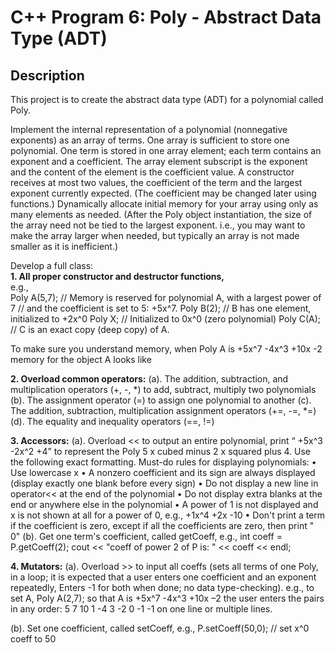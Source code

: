 <h1>C++ Program 6: Poly - Abstract Data Type (ADT) </h1>
<h2>Description</h2>
<p>This project is to create the abstract data type (ADT) for a polynomial called Poly.</p>

<p>Implement the internal representation of a polynomial (nonnegative exponents) as an array of terms. One array is sufficient to store one polynomial. One term is stored in one array element; each term contains an exponent and a coefficient. The array element subscript is the exponent and the content of the element is the coefficient value. A constructor receives at most two values, the coefficient of the term and the largest exponent currently expected. (The coefficient may be changed later using functions.) Dynamically allocate initial memory for your array using only as many elements as needed. (After the Poly object instantiation, the size of the array need not be tied to the largest exponent. i.e., you may want to make the array larger when needed, but typically an array is not made smaller as it is inefficient.)
</p>

Develop a full class:<br>
<strong>1. All proper constructor and destructor functions, </strong><br>
e.g.,<br>
Poly A(5,7); 	// Memory is reserved for polynomial A, with a largest power of 7  // and the coefficient is set to 5: +5x^7. 
Poly B(2); 	        // B has one element, initialized to +2x^0
Poly X;                      // Initialized to 0x^0 (zero polynomial)
Poly C(A);                 // C is an exact copy (deep copy) of A.

To make sure you understand memory, when Poly A is +5x^7 -4x^3 +10x -2 memory for the object A looks like
 
<strong>2. Overload common operators:</strong>
(a). The addition, subtraction, and multiplication operators (+, -, *) to add, subtract, multiply two polynomials
(b). The assignment operator (=) to assign one polynomial to another
(c). The addition, subtraction, multiplication assignment operators (+=, -=, *=)
(d). The equality and inequality operators (==, !=)

<strong>3. Accessors:</strong>
(a). Overload << to output an entire polynomial, print “ +5x^3 -2x^2 +4” to represent the Poly
5 x cubed minus 2 x squared plus 4. Use the following exact formatting. Must-do rules for displaying polynomials:
•	Use lowercase x
•	A nonzero coefficient and its sign are always displayed (display exactly one blank before every sign)
•	Do not display a new line in operator<< at the end of the polynomial
•	Do not display extra blanks at the end or anywhere else in the polynomial
•	A power of 1 is not displayed and x is not shown at all for a power of 0, e.g., +1x^4 +2x -10
•	Don't print a term if the coefficient is zero, except if all the coefficients are zero, then print " 0"
(b). Get one term's coefficient, called getCoeff, e.g.,
int coeff = P.getCoeff(2);
cout << "coeff of power 2 of P is: " << coeff << endl;

<strong>4. Mutators:</strong>
(a). Overload >> to input all coeffs (sets all terms of one Poly, in a loop; it is expected that a user enters one coefficient and an exponent repeatedly, Enters -1 for both when done; no data type-checking). e.g., 
to set A, Poly A(2,7); so that A is +5x^7 -4x^3 +10x –2
the user enters the pairs in any order: 5 7 10 1 -4 3 -2 0 -1 -1 on one line or multiple lines.

(b). Set one coefficient, called setCoeff, e.g., 
P.setCoeff(50,0); // set x^0 coeff to 50
